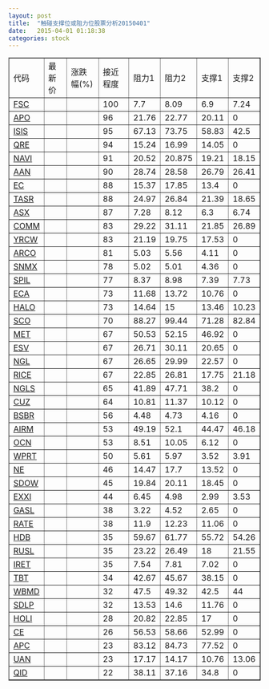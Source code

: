 ```yaml
---
layout: post
title:  "触碰支撑位或阻力位股票分析20150401"
date:   2015-04-01 01:18:38
categories: stock
---
```

<script type="text/javascript">
var stockList = []
stockList.push('gb_fsc');
stockList.push('gb_apo');
stockList.push('gb_isis');
stockList.push('gb_qre');
stockList.push('gb_navi');
stockList.push('gb_aan');
stockList.push('gb_ec');
stockList.push('gb_tasr');
stockList.push('gb_asx');
stockList.push('gb_comm');
stockList.push('gb_yrcw');
stockList.push('gb_arco');
stockList.push('gb_snmx');
stockList.push('gb_spil');
stockList.push('gb_eca');
stockList.push('gb_halo');
stockList.push('gb_sco');
stockList.push('gb_met');
stockList.push('gb_esv');
stockList.push('gb_ngl');
stockList.push('gb_rice');
stockList.push('gb_ngls');
stockList.push('gb_cuz');
stockList.push('gb_bsbr');
stockList.push('gb_airm');
stockList.push('gb_ocn');
stockList.push('gb_wprt');
stockList.push('gb_ne');
stockList.push('gb_sdow');
stockList.push('gb_exxi');
stockList.push('gb_gasl');
stockList.push('gb_rate');
stockList.push('gb_hdb');
stockList.push('gb_rusl');
stockList.push('gb_iret');
stockList.push('gb_tbt');
stockList.push('gb_wbmd');
stockList.push('gb_sdlp');
stockList.push('gb_holi');
stockList.push('gb_ce');
stockList.push('gb_apc');
stockList.push('gb_uan');
stockList.push('gb_qid');
</script>
<table border="1">
 <tr>
 <td>代码</td>
 <td>最新价</td>
 <td>涨跌幅(%)</td>
 <td>接近程度</td>
 <td>阻力1</td>
 <td>阻力2</td>
 <td>支撑1</td>
 <td>支撑2</td>
</tr>
  <tr id="fsc" class="green">
  <td><a href="http://stock.finance.sina.com.cn/usstock/quotes/FSC.html" target="_blank">FSC</a></td><td></td><td></td><td>100</td><td>7.7</td><td>8.09</td><td>6.9</td><td>7.24</td></tr>
  <tr id="apo" class="red">
  <td><a href="http://stock.finance.sina.com.cn/usstock/quotes/APO.html" target="_blank">APO</a></td><td></td><td></td><td>96</td><td>21.76</td><td>22.77</td><td>20.11</td><td>0</td></tr>
  <tr id="isis" class="red">
  <td><a href="http://stock.finance.sina.com.cn/usstock/quotes/ISIS.html" target="_blank">ISIS</a></td><td></td><td></td><td>95</td><td>67.13</td><td>73.75</td><td>58.83</td><td>42.5</td></tr>
  <tr id="qre" class="red">
  <td><a href="http://stock.finance.sina.com.cn/usstock/quotes/QRE.html" target="_blank">QRE</a></td><td></td><td></td><td>94</td><td>15.24</td><td>16.99</td><td>14.05</td><td>0</td></tr>
  <tr id="navi" class="red">
  <td><a href="http://stock.finance.sina.com.cn/usstock/quotes/NAVI.html" target="_blank">NAVI</a></td><td></td><td></td><td>91</td><td>20.52</td><td>20.875</td><td>19.21</td><td>18.15</td></tr>
  <tr id="aan" class="red">
  <td><a href="http://stock.finance.sina.com.cn/usstock/quotes/AAN.html" target="_blank">AAN</a></td><td></td><td></td><td>90</td><td>28.74</td><td>28.58</td><td>26.79</td><td>26.41</td></tr>
  <tr id="ec" class="red">
  <td><a href="http://stock.finance.sina.com.cn/usstock/quotes/EC.html" target="_blank">EC</a></td><td></td><td></td><td>88</td><td>15.37</td><td>17.85</td><td>13.4</td><td>0</td></tr>
  <tr id="tasr" class="red">
  <td><a href="http://stock.finance.sina.com.cn/usstock/quotes/TASR.html" target="_blank">TASR</a></td><td></td><td></td><td>88</td><td>24.97</td><td>26.84</td><td>21.39</td><td>18.65</td></tr>
  <tr id="asx" class="red">
  <td><a href="http://stock.finance.sina.com.cn/usstock/quotes/ASX.html" target="_blank">ASX</a></td><td></td><td></td><td>87</td><td>7.28</td><td>8.12</td><td>6.3</td><td>6.74</td></tr>
  <tr id="comm" class="red">
  <td><a href="http://stock.finance.sina.com.cn/usstock/quotes/COMM.html" target="_blank">COMM</a></td><td></td><td></td><td>83</td><td>29.22</td><td>31.11</td><td>21.85</td><td>26.89</td></tr>
  <tr id="yrcw" class="green">
  <td><a href="http://stock.finance.sina.com.cn/usstock/quotes/YRCW.html" target="_blank">YRCW</a></td><td></td><td></td><td>83</td><td>21.19</td><td>19.75</td><td>17.53</td><td>0</td></tr>
  <tr id="arco" class="red">
  <td><a href="http://stock.finance.sina.com.cn/usstock/quotes/ARCO.html" target="_blank">ARCO</a></td><td></td><td></td><td>81</td><td>5.03</td><td>5.56</td><td>4.11</td><td>0</td></tr>
  <tr id="snmx" class="green">
  <td><a href="http://stock.finance.sina.com.cn/usstock/quotes/SNMX.html" target="_blank">SNMX</a></td><td></td><td></td><td>78</td><td>5.02</td><td>5.01</td><td>4.36</td><td>0</td></tr>
  <tr id="spil" class="red">
  <td><a href="http://stock.finance.sina.com.cn/usstock/quotes/SPIL.html" target="_blank">SPIL</a></td><td></td><td></td><td>77</td><td>8.37</td><td>8.98</td><td>7.39</td><td>7.73</td></tr>
  <tr id="eca" class="green">
  <td><a href="http://stock.finance.sina.com.cn/usstock/quotes/ECA.html" target="_blank">ECA</a></td><td></td><td></td><td>73</td><td>11.68</td><td>13.72</td><td>10.76</td><td>0</td></tr>
  <tr id="halo" class="red">
  <td><a href="http://stock.finance.sina.com.cn/usstock/quotes/HALO.html" target="_blank">HALO</a></td><td></td><td></td><td>73</td><td>14.64</td><td>15</td><td>13.46</td><td>10.23</td></tr>
  <tr id="sco" class="green">
  <td><a href="http://stock.finance.sina.com.cn/usstock/quotes/SCO.html" target="_blank">SCO</a></td><td></td><td></td><td>70</td><td>88.27</td><td>99.44</td><td>71.28</td><td>82.84</td></tr>
  <tr id="met" class="green">
  <td><a href="http://stock.finance.sina.com.cn/usstock/quotes/MET.html" target="_blank">MET</a></td><td></td><td></td><td>67</td><td>50.53</td><td>52.15</td><td>46.92</td><td>0</td></tr>
  <tr id="esv" class="green">
  <td><a href="http://stock.finance.sina.com.cn/usstock/quotes/ESV.html" target="_blank">ESV</a></td><td></td><td></td><td>67</td><td>26.71</td><td>30.11</td><td>20.65</td><td>0</td></tr>
  <tr id="ngl" class="red">
  <td><a href="http://stock.finance.sina.com.cn/usstock/quotes/NGL.html" target="_blank">NGL</a></td><td></td><td></td><td>67</td><td>26.65</td><td>29.99</td><td>22.57</td><td>0</td></tr>
  <tr id="rice" class="green">
  <td><a href="http://stock.finance.sina.com.cn/usstock/quotes/RICE.html" target="_blank">RICE</a></td><td></td><td></td><td>67</td><td>22.85</td><td>26.81</td><td>17.75</td><td>21.18</td></tr>
  <tr id="ngls" class="red">
  <td><a href="http://stock.finance.sina.com.cn/usstock/quotes/NGLS.html" target="_blank">NGLS</a></td><td></td><td></td><td>65</td><td>41.89</td><td>47.71</td><td>38.2</td><td>0</td></tr>
  <tr id="cuz" class="red">
  <td><a href="http://stock.finance.sina.com.cn/usstock/quotes/CUZ.html" target="_blank">CUZ</a></td><td></td><td></td><td>64</td><td>10.81</td><td>11.37</td><td>10.12</td><td>0</td></tr>
  <tr id="bsbr" class="red">
  <td><a href="http://stock.finance.sina.com.cn/usstock/quotes/BSBR.html" target="_blank">BSBR</a></td><td></td><td></td><td>56</td><td>4.48</td><td>4.73</td><td>4.16</td><td>0</td></tr>
  <tr id="airm" class="green">
  <td><a href="http://stock.finance.sina.com.cn/usstock/quotes/AIRM.html" target="_blank">AIRM</a></td><td></td><td></td><td>53</td><td>49.19</td><td>52.1</td><td>44.47</td><td>46.18</td></tr>
  <tr id="ocn" class="red">
  <td><a href="http://stock.finance.sina.com.cn/usstock/quotes/OCN.html" target="_blank">OCN</a></td><td></td><td></td><td>53</td><td>8.51</td><td>10.05</td><td>6.12</td><td>0</td></tr>
  <tr id="wprt" class="green">
  <td><a href="http://stock.finance.sina.com.cn/usstock/quotes/WPRT.html" target="_blank">WPRT</a></td><td></td><td></td><td>50</td><td>5.61</td><td>5.97</td><td>3.52</td><td>3.91</td></tr>
  <tr id="ne" class="red">
  <td><a href="http://stock.finance.sina.com.cn/usstock/quotes/NE.html" target="_blank">NE</a></td><td></td><td></td><td>46</td><td>14.47</td><td>17.7</td><td>13.52</td><td>0</td></tr>
  <tr id="sdow" class="red">
  <td><a href="http://stock.finance.sina.com.cn/usstock/quotes/SDOW.html" target="_blank">SDOW</a></td><td></td><td></td><td>45</td><td>19.84</td><td>20.11</td><td>18.45</td><td>0</td></tr>
  <tr id="exxi" class="green">
  <td><a href="http://stock.finance.sina.com.cn/usstock/quotes/EXXI.html" target="_blank">EXXI</a></td><td></td><td></td><td>44</td><td>6.45</td><td>4.98</td><td>2.99</td><td>3.53</td></tr>
  <tr id="gasl" class="red">
  <td><a href="http://stock.finance.sina.com.cn/usstock/quotes/GASL.html" target="_blank">GASL</a></td><td></td><td></td><td>38</td><td>3.22</td><td>4.52</td><td>2.65</td><td>0</td></tr>
  <tr id="rate" class="green">
  <td><a href="http://stock.finance.sina.com.cn/usstock/quotes/RATE.html" target="_blank">RATE</a></td><td></td><td></td><td>38</td><td>11.9</td><td>12.23</td><td>11.06</td><td>0</td></tr>
  <tr id="hdb" class="red">
  <td><a href="http://stock.finance.sina.com.cn/usstock/quotes/HDB.html" target="_blank">HDB</a></td><td></td><td></td><td>35</td><td>59.67</td><td>61.77</td><td>55.72</td><td>54.26</td></tr>
  <tr id="rusl" class="green">
  <td><a href="http://stock.finance.sina.com.cn/usstock/quotes/RUSL.html" target="_blank">RUSL</a></td><td></td><td></td><td>35</td><td>23.22</td><td>26.49</td><td>18</td><td>21.55</td></tr>
  <tr id="iret" class="red">
  <td><a href="http://stock.finance.sina.com.cn/usstock/quotes/IRET.html" target="_blank">IRET</a></td><td></td><td></td><td>35</td><td>7.54</td><td>7.81</td><td>7.02</td><td>0</td></tr>
  <tr id="tbt" class="red">
  <td><a href="http://stock.finance.sina.com.cn/usstock/quotes/TBT.html" target="_blank">TBT</a></td><td></td><td></td><td>34</td><td>42.67</td><td>45.67</td><td>38.15</td><td>0</td></tr>
  <tr id="wbmd" class="green">
  <td><a href="http://stock.finance.sina.com.cn/usstock/quotes/WBMD.html" target="_blank">WBMD</a></td><td></td><td></td><td>32</td><td>47.5</td><td>49.32</td><td>42.5</td><td>44</td></tr>
  <tr id="sdlp" class="green">
  <td><a href="http://stock.finance.sina.com.cn/usstock/quotes/SDLP.html" target="_blank">SDLP</a></td><td></td><td></td><td>32</td><td>13.53</td><td>14.6</td><td>11.76</td><td>0</td></tr>
  <tr id="holi" class="red">
  <td><a href="http://stock.finance.sina.com.cn/usstock/quotes/HOLI.html" target="_blank">HOLI</a></td><td></td><td></td><td>28</td><td>20.82</td><td>22.85</td><td>17</td><td>0</td></tr>
  <tr id="ce" class="red">
  <td><a href="http://stock.finance.sina.com.cn/usstock/quotes/CE.html" target="_blank">CE</a></td><td></td><td></td><td>26</td><td>56.53</td><td>58.66</td><td>52.99</td><td>0</td></tr>
  <tr id="apc" class="red">
  <td><a href="http://stock.finance.sina.com.cn/usstock/quotes/APC.html" target="_blank">APC</a></td><td></td><td></td><td>23</td><td>83.12</td><td>84.73</td><td>77.52</td><td>0</td></tr>
  <tr id="uan" class="green">
  <td><a href="http://stock.finance.sina.com.cn/usstock/quotes/UAN.html" target="_blank">UAN</a></td><td></td><td></td><td>23</td><td>17.17</td><td>14.17</td><td>10.76</td><td>13.06</td></tr>
  <tr id="qid" class="red">
  <td><a href="http://stock.finance.sina.com.cn/usstock/quotes/QID.html" target="_blank">QID</a></td><td></td><td></td><td>22</td><td>38.11</td><td>37.16</td><td>34.8</td><td>0</td></tr>
</table>
